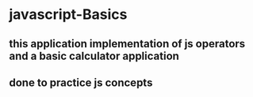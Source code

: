 # javascript-Basics

## this application implementation of js operators and a basic calculator application 

## done to practice js concepts 
